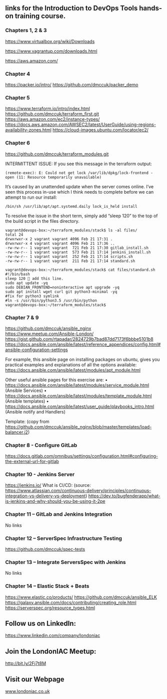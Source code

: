 ## links for the Introduction to DevOps Tools hands-on training course.

### Chapters 1, 2 & 3

https://www.virtualbox.org/wiki/Downloads 

https://www.vagrantup.com/downloads.html

https://aws.amazon.com/

### Chapter 4

https://packer.io/intro/
https://github.com/dmccuk/packer_demo

### Chapter 5

https://www.terraform.io/intro/index.html
https://github.com/dmccuk/terraform_first.git
https://aws.amazon.com/ec2/instance-types/
https://docs.aws.amazon.com/AWSEC2/latest/UserGuide/using-regions-availability-zones.html
https://cloud-images.ubuntu.com/locator/ec2/ 

### Chapter 6

https://github.com/dmccuk/terraform_modules.git

INTERMITTENT ISSUE: If you see this message in the terraform output:

````
(remote-exec): E: Could not get lock /var/lib/dpkg/lock-frontend - open (11: Resource temporarily unavailable)
````

It’s caused by an unattended update when the server comes online. I’ve seen this process in-use which I think needs to complete before we can attempt to run our install:

````
/bin/sh /usr/lib/apt/apt.systemd.daily lock_is_held install
````

To resolve the issue in the short term, simply add “sleep 120” to the top of the build script in the files directory.

````
vagrant@devops-box:~/terraform_modules/stack$ ls -al files/
total 24
drwxrwxr-x 2 vagrant vagrant 4096 Feb 21 17:31 .
drwxrwxr-x 4 vagrant vagrant 4096 Feb 21 17:36 ..
-rw-rw-r-- 1 vagrant vagrant  721 Feb 21 17:30 gitlab_install.sh
-rw-rw-r-- 1 vagrant vagrant  573 Feb 21 17:14 jenkins_install.sh
-rw-rw-r-- 1 vagrant vagrant  252 Feb 21 17:14 scripts.sh
-rw-rw-r-- 1 vagrant vagrant  211 Feb 21 17:14 standard.sh

vagrant@devops-box:~/terraform_modules/stack$ cat files/standard.sh
#!/bin/bash
sleep 120  add this line.
sudo apt update -yq
sudo DEBIAN_FRONTEND=noninteractive apt upgrade -yq
sudo apt install wget curl git python3-minimal -yq
#fix for python3 symlink
#ln -s /usr/bin/python3.5 /usr/bin/python
vagrant@devops-box:~/terraform_modules/stack$
````

### Chapter 7 & 9

https://github.com/dmccuk/ansible_nginx
https://www.meetup.com/Ansible-London/
https://gist.github.com/rtapadar/2824729b7bad87dd7173f6bbbe5101b8
https://docs.ansible.com/ansible/latest/reference_appendices/config.html#ansible-configuration-settings 

For example, this ansible page on installing packages on ubuntu, gives you practical examples and explanations of all the options available: https://docs.ansible.com/ansible/latest/modules/apt_module.html


Other useful ansible pages for this exercise are:
•	https://docs.ansible.com/ansible/latest/modules/service_module.html (Ansible Services)
•	https://docs.ansible.com/ansible/latest/modules/template_module.html (Ansible templates)
•	https://docs.ansible.com/ansible/latest/user_guide/playbooks_intro.html (Ansible notify and Handlers)

Template: (copy from https://github.com/dmccuk/ansible_nginx/blob/master/templates/load-balancer.j2)


### Chapter 8 - Configure GitLab

https://docs.gitlab.com/omnibus/settings/configuration.html#configuring-the-external-url-for-gitlab

### Chapter 10 - Jenkins Server

https://jenkins.io/
What is CI/CD:
(source: https://www.atlassian.com/continuous-delivery/principles/continuous-integration-vs-delivery-vs-deployment)
https://dev.to/bugfenderapp/what-is-jenkins-and-why-should-you-be-using-it-2pe

### Chapter 11 – GitLab and Jenkins Integration 
No links

### Chapter 12 – ServerSpec Infrastructure Testing

https://github.com/dmccuk/spec-tests

### Chapter 13 – Integrate ServersSpec with Jenkins
No links

### Chapter 14 – Elastic Stack + Beats

https://www.elastic.co/products/
https://github.com/dmccuk/ansible_ELK
https://galaxy.ansible.com/docs/contributing/creating_role.html
https://serverspec.org/resource_types.html

## Follow us on LinkedIn:

https://www.linkedin.com/company/londoniac

## Join the LondonIAC Meetup:

http://bit.ly/2Fj7t8M

## Visit our Webpage

www.londoniac.co.uk


